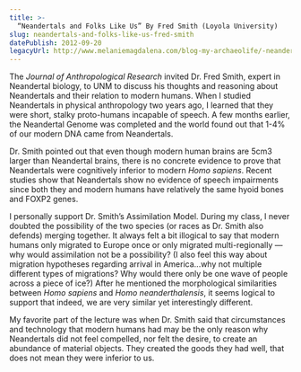 ```yaml
---
title: >-
  “Neandertals and Folks Like Us” By Fred Smith (Loyola University)
slug: neandertals-and-folks-like-us-fred-smith
datePublish: 2012-09-20
legacyUrl: http://www.melaniemagdalena.com/blog-my-archaeolife/-neandertals-and-folks-like-us-by-fred-smith-loyola-university
---
```


The _Journal of Anthropological Research_ invited Dr. Fred Smith, expert in Neandertal biology, to UNM to discuss his thoughts and reasoning about Neandertals and their relation to modern humans. When I studied Neandertals in physical anthropology two years ago, I learned that they were short, stalky proto-humans incapable of speech. A few months earlier, the Neandertal Genome was completed and the world found out that 1-4% of our modern DNA came from Neandertals.
  
Dr. Smith pointed out that even though modern human brains are 5cm3 larger than Neandertal brains, there is no concrete evidence to prove that Neandertals were cognitively inferior to modern _Homo sapiens_. Recent studies show that Neandertals show no evidence of speech impairments since both they and modern humans have relatively the same hyoid bones and FOXP2 genes.
  
I personally support Dr. Smith’s Assimilation Model. During my class, I never doubted the possibility of the two species (or races as Dr. Smith also defends) merging together. It always felt a bit illogical to say that modern humans only migrated to Europe once or only migrated multi-regionally — why would assimilation not be a possibility? (I also feel this way about migration hypotheses regarding arrival in America...why not multiple different types of migrations? Why would there only be one wave of people across a piece of ice?) After he mentioned the morphological similarities between _Homo sapiens_ and _Homo neanderthalensis_, it seems logical to support that indeed, we are very similar yet interestingly different.
  
My favorite part of the lecture was when Dr. Smith said that circumstances and technology that modern humans had may be the only reason why Neandertals did not feel compelled, nor felt the desire, to create an abundance of material objects. They created the goods they had well, that does not mean they were inferior to us.
